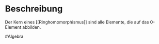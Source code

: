 # Beschreibung
Der Kern eines [[Ringhomomorphismus]] sind alle Elemente, die auf das $0$-Element abbilden.

#Algebra 